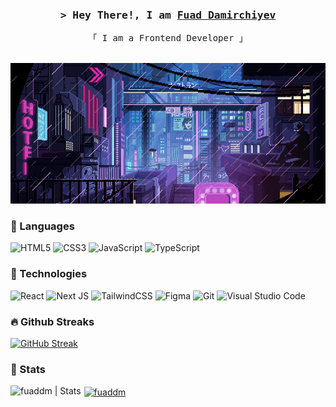 <h3 align="center">
        <samp>&gt; Hey There!, I am
                <b><a target="_blank" href="">Fuad Damirchiyev</a></b>
        </samp>
</h3>
<p align="center"> 
  <samp>
    「 I am a Frontend Developer 」
    <br>
    <br>
  </samp>
</p>


<p align="center"> 
        <img src="https://raw.githubusercontent.com/fuaddm/fuaddm/main/city.gif" />
</p> 


### 🧰 Languages
![HTML5](https://img.shields.io/badge/html5-%23E34F26.svg?style=for-the-badge&logo=html5&logoColor=white)
![CSS3](https://img.shields.io/badge/css3-%231572B6.svg?style=for-the-badge&logo=css3&logoColor=white)
![JavaScript](https://img.shields.io/badge/javascript-%23323330.svg?style=for-the-badge&logo=javascript&logoColor=%23F7DF1E)
![TypeScript](https://img.shields.io/badge/typescript-%23007ACC.svg?style=for-the-badge&logo=typescript&logoColor=white)


### 🚀 Technologies
![React](https://img.shields.io/badge/react-%2320232a.svg?style=for-the-badge&logo=react&logoColor=%2361DAFB)
![Next JS](https://img.shields.io/badge/Next-black?style=for-the-badge&logo=next.js&logoColor=white)
![TailwindCSS](https://img.shields.io/badge/tailwindcss-%2338B2AC.svg?style=for-the-badge&logo=tailwind-css&logoColor=white)
![Figma](https://img.shields.io/badge/figma-%23F24E1E.svg?style=for-the-badge&logo=figma&logoColor=white)
![Git](https://img.shields.io/badge/git-%23F05033.svg?style=for-the-badge&logo=git&logoColor=white)
![Visual Studio Code](https://img.shields.io/badge/Visual%20Studio%20Code-0078d7.svg?style=for-the-badge&logo=visual-studio-code&logoColor=white)

### 🔥 Github Streaks
<p>
<a href="https://github.com/fuaddm"><img src="https://streak-stats.demolab.com?user=fuaddm&theme=highcontrast&hide_border=true&border_radius=15&date_format=j%20M%5B%20Y%5D&card_width=835" alt="GitHub Streak" /></a>
</p>

### 👀 Stats
<div style="display: flex;">
        <a href="https://github.com/fuaddm" style="margin-right: 5px;" target="_blank">
                <img align="left" src="https://github-readme-stats.vercel.app/api?username=fuaddm&show_icons=true&line_height=27&count_private=true&title_color=ffffff&text_color=c9cacc&icon_color=2bbc8a&bg_color=1d1f21" alt="fuaddm | Stats" />
        </a>
        <a style="left: 5px;" href="https://github.com/fuaddm" target="_blank"><img align="center" src="https://github-readme-stats.vercel.app/api/top-langs?username=fuaddm&show_icons=true&locale=en&layout=compact&theme=radical" alt="fuaddm" /></a>
</div>
